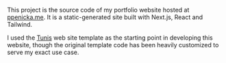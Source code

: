 This project is the source code of my portfolio website hosted at [ppenicka.me](https://ppenicka.me). It is a static-generated site built with Next.js, React and Tailwind.

I used the [Tunis](https://themeforest.net/item/tunis-tailwind-css-personal-portfolio-react-nextjs-template/50399681) web site template as the starting point in developing this website, though the original template code has been heavily customized to serve my exact use case.
